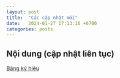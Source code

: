 ```yaml
---
layout: post
title:  "Các cập nhật mới"
date:   2024-01-27 17:13:16 +0700
categories: posts
---
```


## Nội dung (cập nhật liên tục)
[Bảng ký hiệu](../docs/conventions)

